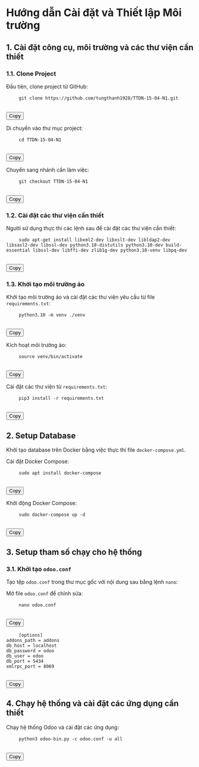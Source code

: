 # Hướng dẫn Cài đặt và Thiết lập Môi trường

## 1. Cài đặt công cụ, môi trường và các thư viện cần thiết

### 1.1. Clone Project
Đầu tiên, clone project từ GitHub:
<div class="code-block">
  <pre>
    <code>git clone https://github.com/tungthanh1928/TTDN-15-04-N1.git</code>
  </pre>
  <button onclick="copyCode('git clone https://github.com/tungthanh1928/TTDN-15-04-N1.git')">Copy</button>
</div>

Di chuyển vào thư mục project:
<div class="code-block">
  <pre>
    <code>cd TTDN-15-04-N1</code>
  </pre>
  <button onclick="copyCode('cd TTDN-15-04-N1')">Copy</button>
</div>

Chuyển sang nhánh cần làm việc:
<div class="code-block">
  <pre>
    <code>git checkout TTDN-15-04-N1</code>
  </pre>
  <button onclick="copyCode('git checkout TTDN-15-04-N1')">Copy</button>
</div>

### 1.2. Cài đặt các thư viện cần thiết
Người sử dụng thực thi các lệnh sau để cài đặt các thư viện cần thiết:
<div class="code-block">
  <pre>
    <code>sudo apt-get install libxml2-dev libxslt-dev libldap2-dev libsasl2-dev libssl-dev python3.10-distutils python3.10-dev build-essential libssl-dev libffi-dev zlib1g-dev python3.10-venv libpq-dev</code>
  </pre>
  <button onclick="copyCode('sudo apt-get install libxml2-dev libxslt-dev libldap2-dev libsasl2-dev libssl-dev python3.10-distutils python3.10-dev build-essential libssl-dev libffi-dev zlib1g-dev python3.10-venv libpq-dev')">Copy</button>
</div>

### 1.3. Khởi tạo môi trường ảo
Khởi tạo môi trường ảo và cài đặt các thư viện yêu cầu từ file `requirements.txt`:
<div class="code-block">
  <pre>
    <code>python3.10 -m venv ./venv</code>
  </pre>
  <button onclick="copyCode('python3.10 -m venv ./venv')">Copy</button>
</div>

Kích hoạt môi trường ảo:
<div class="code-block">
  <pre>
    <code>source venv/bin/activate</code>
  </pre>
  <button onclick="copyCode('source venv/bin/activate')">Copy</button>
</div>

Cài đặt các thư viện từ `requirements.txt`:
<div class="code-block">
  <pre>
    <code>pip3 install -r requirements.txt</code>
  </pre>
  <button onclick="copyCode('pip3 install -r requirements.txt')">Copy</button>
</div>

## 2. Setup Database
Khởi tạo database trên Docker bằng việc thực thi file `docker-compose.yml`.

Cài đặt Docker Compose:
<div class="code-block">
  <pre>
    <code>sudo apt install docker-compose</code>
  </pre>
  <button onclick="copyCode('sudo apt install docker-compose')">Copy</button>
</div>

Khởi động Docker Compose:
<div class="code-block">
  <pre>
    <code>sudo docker-compose up -d</code>
  </pre>
  <button onclick="copyCode('sudo docker-compose up -d')">Copy</button>
</div>

## 3. Setup tham số chạy cho hệ thống

### 3.1. Khởi tạo `odoo.conf`
Tạo tệp `odoo.conf` trong thư mục gốc với nội dung sau bằng lệnh `nano`:

Mở file `odoo.conf` để chỉnh sửa:
<div class="code-block">
  <pre>
    <code>nano odoo.conf</code>
  </pre>
  <button onclick="copyCode('nano odoo.conf')">Copy</button>
</div>

<div class="code-block">
  <pre>
    <code>[options]
addons_path = addons
db_host = localhost
db_password = odoo
db_user = odoo
db_port = 5434
xmlrpc_port = 8069</code>
  </pre>
  <button onclick="copyCode('[options]\naddons_path = addons\ndb_host = localhost\ndb_password = odoo\ndb_user = odoo\ndb_port = 5434\nxmlrpc_port = 8069')">Copy</button>
</div>


## 4. Chạy hệ thống và cài đặt các ứng dụng cần thiết

Chạy hệ thống Odoo và cài đặt các ứng dụng:
<div class="code-block">
  <pre>
    <code>python3 odoo-bin.py -c odoo.conf -u all</code>
  </pre>
  <button onclick="copyCode('python3 odoo-bin.py -c odoo.conf -u all')">Copy</button>
</div>

